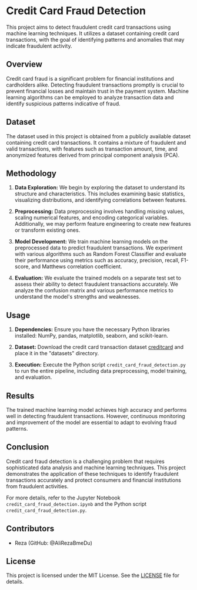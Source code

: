 # Credit Card Fraud Detection

This project aims to detect fraudulent credit card transactions using machine learning techniques. It utilizes a dataset containing credit card transactions, with the goal of identifying patterns and anomalies that may indicate fraudulent activity.

## Overview

Credit card fraud is a significant problem for financial institutions and cardholders alike. Detecting fraudulent transactions promptly is crucial to prevent financial losses and maintain trust in the payment system. Machine learning algorithms can be employed to analyze transaction data and identify suspicious patterns indicative of fraud.

## Dataset

The dataset used in this project is obtained from a publicly available dataset containing credit card transactions. It contains a mixture of fraudulent and valid transactions, with features such as transaction amount, time, and anonymized features derived from principal component analysis (PCA).

## Methodology

1. **Data Exploration:** We begin by exploring the dataset to understand its structure and characteristics. This includes examining basic statistics, visualizing distributions, and identifying correlations between features.

2. **Preprocessing:** Data preprocessing involves handling missing values, scaling numerical features, and encoding categorical variables. Additionally, we may perform feature engineering to create new features or transform existing ones.

3. **Model Development:** We train machine learning models on the preprocessed data to predict fraudulent transactions. We experiment with various algorithms such as Random Forest Classifier and evaluate their performance using metrics such as accuracy, precision, recall, F1-score, and Matthews correlation coefficient.

4. **Evaluation:** We evaluate the trained models on a separate test set to assess their ability to detect fraudulent transactions accurately. We analyze the confusion matrix and various performance metrics to understand the model's strengths and weaknesses.

## Usage

1. **Dependencies:** Ensure you have the necessary Python libraries installed: NumPy, pandas, matplotlib, seaborn, and scikit-learn.

2. **Dataset:** Download the credit card transaction dataset [creditcard](https://www.kaggle.com/mlg-ulb/creditcardfraud/download) and place it in the "datasets" directory.

3. **Execution:** Execute the Python script `credit_card_fraud_detection.py` to run the entire pipeline, including data preprocessing, model training, and evaluation.

## Results

The trained machine learning model achieves high accuracy and performs well in detecting fraudulent transactions. However, continuous monitoring and improvement of the model are essential to adapt to evolving fraud patterns.

## Conclusion

Credit card fraud detection is a challenging problem that requires sophisticated data analysis and machine learning techniques. This project demonstrates the application of these techniques to identify fraudulent transactions accurately and protect consumers and financial institutions from fraudulent activities.

For more details, refer to the Jupyter Notebook `credit_card_fraud_detection.ipynb` and the Python script `credit_card_fraud_detection.py`.

## Contributors

- Reza (GitHub: @AliRezaBmeDu)

## License

This project is licensed under the MIT License. See the [LICENSE](../LICENSE) file for details.

